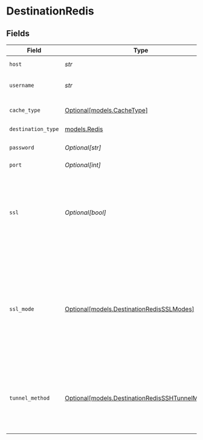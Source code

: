 # DestinationRedis


## Fields

| Field                                                                                                                                                             | Type                                                                                                                                                              | Required                                                                                                                                                          | Description                                                                                                                                                       | Example                                                                                                                                                           |
| ----------------------------------------------------------------------------------------------------------------------------------------------------------------- | ----------------------------------------------------------------------------------------------------------------------------------------------------------------- | ----------------------------------------------------------------------------------------------------------------------------------------------------------------- | ----------------------------------------------------------------------------------------------------------------------------------------------------------------- | ----------------------------------------------------------------------------------------------------------------------------------------------------------------- |
| `host`                                                                                                                                                            | *str*                                                                                                                                                             | :heavy_check_mark:                                                                                                                                                | Redis host to connect to.                                                                                                                                         | localhost,127.0.0.1                                                                                                                                               |
| `username`                                                                                                                                                        | *str*                                                                                                                                                             | :heavy_check_mark:                                                                                                                                                | Username associated with Redis.                                                                                                                                   |                                                                                                                                                                   |
| `cache_type`                                                                                                                                                      | [Optional[models.CacheType]](../models/cachetype.md)                                                                                                              | :heavy_minus_sign:                                                                                                                                                | Redis cache type to store data in.                                                                                                                                |                                                                                                                                                                   |
| `destination_type`                                                                                                                                                | [models.Redis](../models/redis.md)                                                                                                                                | :heavy_check_mark:                                                                                                                                                | N/A                                                                                                                                                               |                                                                                                                                                                   |
| `password`                                                                                                                                                        | *Optional[str]*                                                                                                                                                   | :heavy_minus_sign:                                                                                                                                                | Password associated with Redis.                                                                                                                                   |                                                                                                                                                                   |
| `port`                                                                                                                                                            | *Optional[int]*                                                                                                                                                   | :heavy_minus_sign:                                                                                                                                                | Port of Redis.                                                                                                                                                    |                                                                                                                                                                   |
| `ssl`                                                                                                                                                             | *Optional[bool]*                                                                                                                                                  | :heavy_minus_sign:                                                                                                                                                | Indicates whether SSL encryption protocol will be used to connect to Redis. It is recommended to use SSL connection if possible.                                  |                                                                                                                                                                   |
| `ssl_mode`                                                                                                                                                        | [Optional[models.DestinationRedisSSLModes]](../models/destinationredissslmodes.md)                                                                                | :heavy_minus_sign:                                                                                                                                                | SSL connection modes. <br/>  <li><b>verify-full</b> - This is the most secure mode. Always require encryption and verifies the identity of the source database server |                                                                                                                                                                   |
| `tunnel_method`                                                                                                                                                   | [Optional[models.DestinationRedisSSHTunnelMethod]](../models/destinationredissshtunnelmethod.md)                                                                  | :heavy_minus_sign:                                                                                                                                                | Whether to initiate an SSH tunnel before connecting to the database, and if so, which kind of authentication to use.                                              |                                                                                                                                                                   |